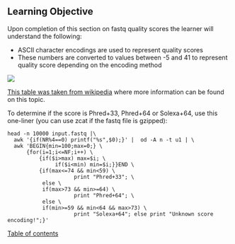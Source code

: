 ## Learning Objective

Upon completion of this section on fastq quality scores the learner will understand the following:

-   ASCII character encodings are used to represent quality scores
-   These numbers are converted to values between -5 and 41 to represent quality score depending on the encoding method


![](assets/qualityscore.png)


[This table was taken from  wikipedia](https://en.wikipedia.org/wiki/FASTQ_format) where more information can be found on this topic.

To determine if the score is <blockcode>Phred+33</blockcode>, <blockcode>Phred+64</blockcode> or <blockcode>Solexa+64</blockcode>, use this one-liner (you can use <blockcode>zcat</blockcode>  if the <blockcode>fastq</blockcode> file is gzipped):

    head -n 10000 input.fastq |\
      awk '{if(NR%4==0) printf("%s",$0);}' |  od -A n -t u1 | \
      awk 'BEGIN{min=100;max=0;} \
          {for(i=1;i<=NF;i++) \
              {if($i>max) max=$i; \
                   if($i<min) min=$i;}}END \
              {if(max<=74 && min<59) \
                         print "Phred+33"; \
               else \
               if(max>73 && min>=64) \
                         print "Phred+64"; \
               else \
               if(min>=59 && min<64 && max>73) \
                         print "Solexa+64"; else print "Unknown score encoding!";}'

 [Table of contents](https://isugenomics.github.io/bioinformatics-workbook/)
